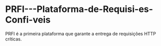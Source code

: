 # PRFI---Plataforma-de-Requisi-es-Confi-veis
PRFI é a primeira plataforma que garante a entrega de requisições HTTP críticas.
